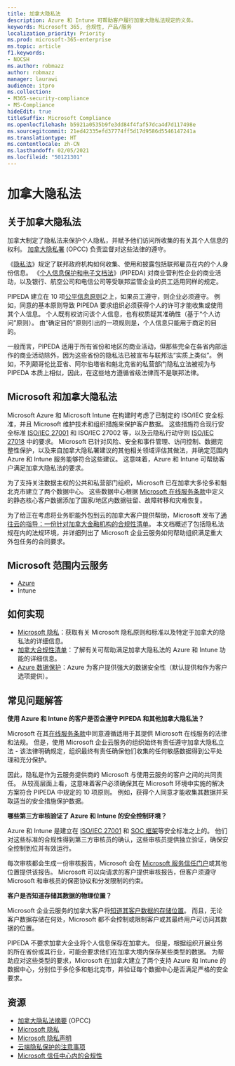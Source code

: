 ```yaml
---
title: 加拿大隐私法
description: Azure 和 Intune 可帮助客户履行加拿大隐私法规定的义务。
keywords: Microsoft 365, 合规性, 产品/服务
localization_priority: Priority
ms.prod: microsoft-365-enterprise
ms.topic: article
f1.keywords:
- NOCSH
ms.author: robmazz
author: robmazz
manager: laurawi
audience: itpro
ms.collection:
- M365-security-compliance
- MS-Compliance
hideEdit: true
titleSuffix: Microsoft Compliance
ms.openlocfilehash: b5921a0535b9fe3dd84f4faf57dca4d7d117498e
ms.sourcegitcommit: 21ed42335efd37774ff5d17d9586d5546147241a
ms.translationtype: HT
ms.contentlocale: zh-CN
ms.lasthandoff: 02/05/2021
ms.locfileid: "50121301"
---
```

# <a name="canadian-privacy-laws"></a>加拿大隐私法

## <a name="about-canadian-privacy-laws"></a>关于加拿大隐私法

加拿大制定了隐私法来保护个人隐私，并赋予他们访问所收集的有关其个人信息的权利。 [加拿大隐私署](https://www.priv.gc.ca/en/privacy-topics/privacy-laws-in-canada/02_05_d_15/) (OPCC) 负责监督对这些法律的遵守。

《[隐私法](https://privacy.microsoft.com/zh-CN/#heading-0-0-2-1)》规定了联邦政府机构如何收集、使用和披露包括联邦雇员在内的个人身份信息。 《[个人信息保护和电子文档法](https://www.priv.gc.ca/en/privacy-topics/privacy-laws-in-canada/the-personal-information-protection-and-electronic-documents-act-pipeda/)》(PIPEDA) 对商业营利性企业的商业活动，以及银行、航空公司和电信公司等受联邦监管企业的员工适用同样的规定。

PIPEDA 建立在 10 项[公平信息原则](https://www.priv.gc.ca/en/privacy-topics/privacy-laws-in-canada/the-personal-information-protection-and-electronic-documents-act-pipeda/p_principle/)之上，如果员工遵守，则企业必须遵守。 例如，同意的基本原则导致 PIPEDA 要求组织必须获得个人的许可才能收集或使用其个人信息。 个人既有权访问该个人信息，也有权质疑其准确性（基于“个人访问”原则）。 由“确定目的”原则引出的一项规则是，个人信息只能用于商定的目的。

一般而言，PIPEDA 适用于所有省份和地区的商业活动，但那些完全在各省内部运作的商业活动除外，因为这些省份的隐私法已被宣布与联邦法“实质上类似”。 例如，不列颠哥伦比亚省、阿尔伯塔省和魁北克省的私营部门隐私立法被视为与 PIPEDA 本质上相似，因此，在这些地方遵循省级法律而不是联邦法律。

## <a name="microsoft-and-canadian-privacy-laws"></a>Microsoft 和加拿大隐私法

Microsoft Azure 和 Microsoft Intune 在构建时考虑了已制定的 ISO/IEC 安全标准，并且 Microsoft 维护技术和组织措施来保护客户数据。 这些措施符合现行安全标准 [ISO/IEC 27001](offering-iso-27001.md) 和 ISO/IEC 27002 等，以及云隐私行动守则 [ISO/IEC 27018](offering-ISO-27018.md) 中的要求。 Microsoft 已针对风险、安全和事件管理、访问控制、数据完整性保护，以及来自加拿大隐私署建议的其他相关领域评估其做法，并确定范围内 Azure 和 Intune 服务能够符合这些建议。 这意味着，Azure 和 Intune 可帮助客户满足加拿大隐私法的要求。

为了支持关注数据主权的公共和私营部门组织，Microsoft 已在加拿大多伦多和魁北克市建立了两个数据中心。 这些数据中心根据 [Microsoft 在线服务条款](https://www.microsoftvolumelicensing.com/DocumentSearch.aspx?Mode=3&DocumentTypeId=31)中定义的静态核心客户数据添加了国家/地区内数据驻留、故障转移和灾难恢复。

为了给正在考虑将业务职能外包到云的加拿大客户提供帮助，Microsoft 发布了[通往云的指导：一份针对加拿大金融机构的合规性清单](https://servicetrust.microsoft.com/Documents/TrustDocuments?command=Download&downloadType=Document&downloadId=626fb641-9dca-45c0-abaf-0a7849c15f81&docTab=6d000410-c9e9-11e7-9a91-892aae8839ad_Compliance_Guides)。 本文档概述了包括隐私法规在内的法规环境，并详细列出了 Microsoft 企业云服务如何帮助组织满足重大外包任务的合同要求。

## <a name="microsoft-in-scope-cloud-services"></a>Microsoft 范围内云服务

- [Azure](https://gallery.technet.microsoft.com/Overview-of-Azure-c1be3942)
- Intune

## <a name="how-to-implement"></a>如何实现

- [Microsoft 隐私](https://www.microsoft.com/download/details.aspx?id=55710)：获取有关 Microsoft 隐私原则和标准以及特定于加拿大的隐私法的详细信息。
- [加拿大合规性清单](https://servicetrust.microsoft.com/Documents/TrustDocuments?command=Download&downloadType=Document&downloadId=626fb641-9dca-45c0-abaf-0a7849c15f81&docTab=6d000410-c9e9-11e7-9a91-892aae8839ad_Compliance_Guides)：了解有关可帮助满足加拿大隐私法的 Azure 和 Intune 功能的详细信息。
- [Azure 数据保护](/azure/security/fundamentals/protection-customer-data)：Azure 为客户提供强大的数据安全性（默认提供和作为客户选项提供）。

## <a name="frequently-asked-questions"></a>常见问题解答

**使用 Azure 和 Intune 的客户是否会遵守 PIPEDA 和其他加拿大隐私法？**

Microsoft 在其[在线服务条款](https://www.microsoftvolumelicensing.com/DocumentSearch.aspx?Mode=3&DocumentTypeId=31)中同意遵循适用于其提供 Microsoft 在线服务的法律和法规。 但是，使用 Microsoft 企业云服务的组织始终有责任遵守加拿大隐私立法 - 该法律明确规定，组织最终有责任确保他们收集的任何敏感数据得到公平处理和充分保护。  

因此，隐私是作为云服务提供商的 Microsoft 与使用云服务的客户之间的共同责任。 从较高层面上看，这意味着客户必须确保其在 Microsoft 环境中实施的解决方案符合 PIPEDA 中规定的 10 项原则。 例如，获得个人同意才能收集其数据并采取适当的安全措施保护数据。

**哪些第三方审核验证了 Azure 和 Intune 的安全控制环境？**

Azure 和 Intune 是建立在 [ISO/IEC 27001](offering-ISO-27001.md) 和 [SOC 框架](https://privacy.microsoft.com/privacystatement)等安全标准之上的。 他们对这些标准的合规性得到第三方审核员的确认，这些审核员提供独立验证，确保安全控制到位并有效运行。  

每次审核都会生成一份审核报告，Microsoft 会在 [Microsoft 服务信任门户](https://servicetrust.microsoft.com/)或其他位置提供该报告。 Microsoft 可以向请求的客户提供审核报告，但客户须遵守 Microsoft 和审核员的保密协议和分发限制的约束。

**客户是否知道存储其数据的物理位置？**

Microsoft 企业云服务的加拿大客户将[知道其客户数据的存储位置](https://www.microsoft.com/trust-center/privacy/data-location)。 而且，无论客户数据存储在何处，Microsoft 都不会控制或限制客户或其最终用户可访问其数据的位置。  

PIPEDA 不要求加拿大企业将个人信息保存在加拿大。 但是，根据组织开展业务的所在省份或其行业，可能会要求他们在加拿大境内保存某些类型的数据。 为帮助应对这些类型的要求，Microsoft 在加拿大建立了两个支持 Azure 和 Intune 的数据中心，分别位于多伦多和魁北克市，并验证每个数据中心是否满足严格的安全要求。

## <a name="resources"></a>资源

- [加拿大隐私法摘要](https://gallery.technet.microsoft.com/Overview-of-Azure-c1be3942) (OPCC)
- [Microsoft 隐私](https://privacy.microsoft.com)
- [Microsoft 隐私声明](https://privacy.microsoft.com/privacystatement)
- [云端隐私保护的注意事项](https://download.microsoft.com/download/0/9/D/09DE47F6-F9E5-4C14-B9E8-E8119A130ACC/Privacy_considerations_in_the_cloud.pdf)
- [Microsoft 信任中心内的合规性](https://www.microsoft.com/trust-center/compliance/compliance-overview)
